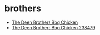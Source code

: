 # brothers

 * [The Deen Brothers Bbq Chicken](../../index/t/the-deen-brothers-bbq-chicken-238479.json)
 * [The Deen Brothers Bbq Chicken 238479](../../index/t/the-deen-brothers-bbq-chicken-238479.json)
